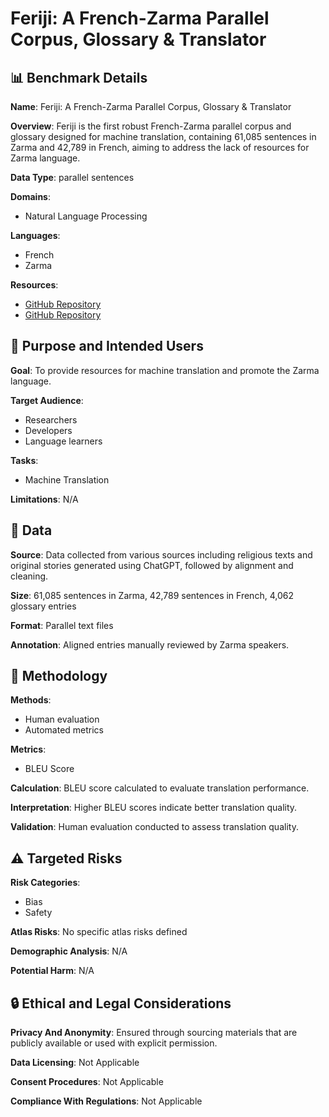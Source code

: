 # Feriji: A French-Zarma Parallel Corpus, Glossary & Translator

## 📊 Benchmark Details

**Name**: Feriji: A French-Zarma Parallel Corpus, Glossary & Translator

**Overview**: Feriji is the first robust French-Zarma parallel corpus and glossary designed for machine translation, containing 61,085 sentences in Zarma and 42,789 in French, aiming to address the lack of resources for Zarma language.

**Data Type**: parallel sentences

**Domains**:
- Natural Language Processing

**Languages**:
- French
- Zarma

**Resources**:
- [GitHub Repository](https://github.com/27-GROUP/Feriji/tree/main/feriji/zar_fr_sentences)
- [GitHub Repository](https://github.com/27-GROUP/Feriji/tree/main/feriji/zar_fr_glossary)

## 🎯 Purpose and Intended Users

**Goal**: To provide resources for machine translation and promote the Zarma language.

**Target Audience**:
- Researchers
- Developers
- Language learners

**Tasks**:
- Machine Translation

**Limitations**: N/A

## 💾 Data

**Source**: Data collected from various sources including religious texts and original stories generated using ChatGPT, followed by alignment and cleaning.

**Size**: 61,085 sentences in Zarma, 42,789 sentences in French, 4,062 glossary entries

**Format**: Parallel text files

**Annotation**: Aligned entries manually reviewed by Zarma speakers.

## 🔬 Methodology

**Methods**:
- Human evaluation
- Automated metrics

**Metrics**:
- BLEU Score

**Calculation**: BLEU score calculated to evaluate translation performance.

**Interpretation**: Higher BLEU scores indicate better translation quality.

**Validation**: Human evaluation conducted to assess translation quality.

## ⚠️ Targeted Risks

**Risk Categories**:
- Bias
- Safety

**Atlas Risks**:
No specific atlas risks defined

**Demographic Analysis**: N/A

**Potential Harm**: N/A

## 🔒 Ethical and Legal Considerations

**Privacy And Anonymity**: Ensured through sourcing materials that are publicly available or used with explicit permission.

**Data Licensing**: Not Applicable

**Consent Procedures**: Not Applicable

**Compliance With Regulations**: Not Applicable
